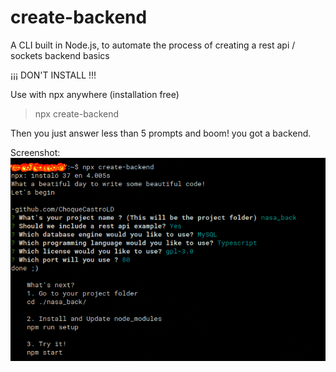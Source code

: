 # create-backend
A CLI built in Node.js, to automate the process of creating a rest api / sockets backend basics

¡¡¡ DON'T INSTALL !!!

Use with npx anywhere (installation free)
> npx create-backend

Then you just answer less than 5 prompts and boom! you got a backend.

Screenshot:
![Alt text](/ss.png?raw=true "screen")
